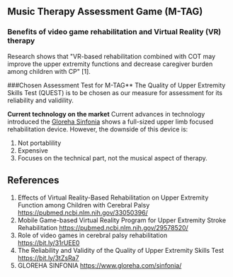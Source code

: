 ## Music Therapy Assessment Game (M-TAG)

### Benefits of video game rehabilitation and Virtual Reality (VR) therapy
Research shows that "VR-based rehabilitation combined with COT may improve the upper extremity functions and decrease caregiver burden among children with CP" [1]. 


###Chosen Assessment Test for M-TAG**
The Quality of Upper Extremity Skills Test (QUEST) is to be chosen as our measure for assessment for its reliability and validility. 

**Current technology on the market**
Current advances in technology introduced the [Gloreha Sinfonia](https://www.youtube.com/watch?v=OewQiHHexhE) shows a full-sized upper limb focused rehabilitation device.  However, the downside of this device is:
1. Not portablility
2. Expensive
3. Focuses on the technical part, not the musical aspect of therapy.



## **References**

1. Effects of Virtual Reality-Based Rehabilitation on Upper Extremity Function among Children with Cerebral Palsy https://pubmed.ncbi.nlm.nih.gov/33050396/
2. Mobile Game-based Virtual Reality Program for Upper Extremity Stroke Rehabilitation https://pubmed.ncbi.nlm.nih.gov/29578520/
3. Role of video games in cerebral palsy rehabilitation https://bit.ly/31rUEE0
4. The Reliability and Validity of the Quality of Upper Extremity Skills Test https://bit.ly/3tZsRa7
5. GLOREHA SINFONIA https://www.gloreha.com/sinfonia/
<!--stackedit_data:
eyJoaXN0b3J5IjpbLTU4ODc5MzA0M119
-->